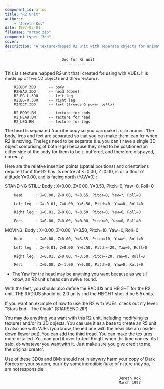 ```yaml
---
component_id: artoo
title: "R2 Unit"
authors: 
    - "Jereth Kok"
date: 1997-03-01
filename: "artoo.zip"
component_type: "3do"
cover:
description: "A texture-mapped R2 unit with separate objects for animating with VUEs."
---
```


                              Doc for R2 unit
                              ---------------

This is a texture mapped R2 unit that I created for using with VUEs. It is
made up of five 3D objects and three textures:

        R2BODY.3DO      -- body
        R2HEAD.3DO      -- head (dome)
        R2LEG-L.3DO     -- left leg
        R2LEG-R.3DO     -- right leg
        R2FEET.3DO      -- feet (treads & power cells)

        R2_BODY.BM      -- texture for body
        R2_HEAD.BM      -- texture for head
        R2_LEG.BM       -- texture for legs

The head is separated from the body so you can make it spin around. The
body, legs and feet are separated so that you can make them lean for when
R2 is moving. The legs need to be separate (i.e. you can't have a single
3D object comprising of both legs) because they need to be positioned on
either side of the body for them to be z-buffered, and therefore displayed,
correctly.

Here are the relative insertion points (spatial positions) and orientations
required for if the R2 has its centre at X=0.00, Z=0.00, is on a floor of
altitude Y=0.00, and is facing north (YAW=0) :


STANDING STILL:
        Body      : X=0.00, Z=0.00, Y=3.50, Pitch=0, Yaw=0, Roll=0

        Head      : X=0.00, Z=0.00, Y=3.55, Pitch=0, Yaw=*, Roll=0

        Left leg  : X=-0.01, Z=0.00, Y=3.50, Pitch=0, Yaw=0, Roll=0

        Right leg : X=0.01, Z=0.00, Y=3.50, Pitch=0, Yaw=0, Roll=0

        Feet      : X=0.00, Z=0.00, Y=0.00, Pitch=0, Yaw=0, Roll=0


MOVING:
        Body      : X=0.00, Z=0.00, Y=3.50, Pitch=10, Yaw=0, Roll=0

        Head      : X=0.00, Z=0.00, Y=3.55, Pitch=10, Yaw=*, Roll=0

        Left leg  : X=-0.01, Z=0.00, Y=3.50, Pitch=-20, Yaw=0, Roll=0

        Right leg : X=0.01, Z=0.00, Y=3.50, Pitch=-20, Yaw=0, Roll=0

        Feet      : X=0.00, Z=-1.00, Y=0.00, Pitch=0, Yaw=0, Roll=0


* The Yaw for the head may be anything you want because as we all know, an
  R2 unit's head can swivel round.

With the feet, you should also define the RADIUS and HEIGHT for the R2
unit. THE RADIUS should be 2.0 units and the HEIGHT should be 5.5 units.

If you want an example of how to use the R2 with VUEs, check out my
level: "Stars End - The Cloak" (STARSEND.ZIP).

You may do anything you want with this R2 unit, including modifying its
textures and/or its 3D objects. You can use it as a base to create an
R5 unit to also use with VUEs (you know, the red one with the head like an
upside-down flower pot). You can add the third tread. You can make the
textures more detailed. You can port if over to Jedi Knight when the time
comes. As I said, do whatever you want with it. Just make sure you give
credit to me, the original creator.

Use of these 3DOs and BMs should not in anyway harm your copy of Dark
Forces or your system, but if by some incredible fluke of nature they do,
I am not responsible.

                                                        Jereth Kok
                                                        March 1997
